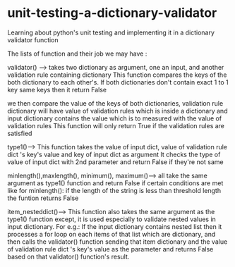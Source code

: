 # unit-testing-a-dictionary-validator
Learning about python's unit testing and implementing it in a dictionary validator function


The lists of function and their job we may have :

validator() --> takes two dictionary as argument, one an input, and another validation rule containing dictionary
   This function compares the keys of the both dictionary to each other's. If both dictionaries don't contain exact 
   1 to 1 key same keys then it return False
   
   we then compare the value of the keys of both dictionaries, validation rule dictionary will have value of validation rules which is inside a dictionary and input dictionary contains the value which is to measured with the value of validation rules
   This function will only return True if the validation rules are satisfied

type1()--> This function takes the value of input dict, value of validation rule dict 's key's value and key of input dict as   argument
    It checks the type of value of input dict with 2nd parameter and return False if they're not same

minlength(),maxlength(), minimum(), maximum()--> all take the same argument as type1() function and return False if certain conditions are met like for minlength(): if the length of the string is less than threshold length the funtion returns False

item_nesteddict()--> This function also takes the same argument as the type1() function except, it is used especially to validate nested values in input dictionary. For e.g.: If the input dictionary contains nested list then it processes a for loop on each items of that list which are dictionary, and then calls the validator() function sending that item dictionary and the value of validation rule dict 's key's value as the parameter and returns False based on that validator() function's result.